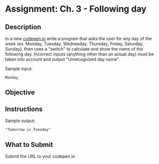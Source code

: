 # Assignment: Ch. 3 - Following day

## Description

In a new [codepen.io](https://codepen.io/pen) write a program that asks the user for any day of the week (ex. Monday, Tuesday, Wednesday, Thursday, Friday, Saturday, Sunday), then uses a "switch" to calculate and show the name of the following day. Incorrect inputs (anything other than an actual day) must be taken into account and output "Unrecognized day name".

Sample input:

```
Monday
```

## Objective

## Instructions

Sample output:

```
"Tomorrow is Tuesday"
```

## What to Submit

Submit the URL to your codepen.io